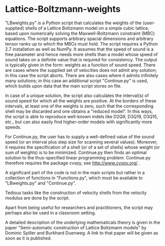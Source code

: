 # Lattice-Boltzmann-weights

"LBweights.py" is a Python script that calculates the weights of the (user-supplied) shells of a Lattice Boltzmann model on a simple cubic lattice, based upon numerically solving the Maxwell-Boltzmann constraint (MBC) equations. The script supports arbitrary spacial dimensions and arbitrary tensor ranks up to which the MBCs must hold. The script requires a Python 2.7 installation as well as NumPy. It assumes that the speed of sound is a free parameter and hence needs more shells than a model whose speed of sound takes on a definite value that is required for consistency. The output is typically given in the form: weights as a function of sound speed. There are cases where the supplied set of velocities does not admit any solution; in this case the script aborts. There are also cases where it admits infinitely many solutions; in this case an additional script "Continue.py" is used, which builds upon data that the main script stores on file.

In case of a unique solution, the script also calculates the interval(s) of sound speed for which all the weights are positive. At the borders of these intervals, at least one of the weights is zero, such that the corresponding shell may be discarded and one obtains a "reduced model". In this ways, the script is able to reproduce well-known mdels like D2Q9, D3Q19, D3Q15, etc., but can also easily find higher-order models with significantly more speeds.

For Continue.py, the user has to supply a well-defined value of the sound speed (or an interval plus step size for scanning several values). Moreover, it requires the specification of a shell (or of a set of shells) whose weight (or sum of weights) is to be minimized. Continue.py then finds an optimal solution to the thus-specified linear programming problem. Continue.py therefore requires the package cvxpy, see http://www.cvxpy.org/ .

A significant part of the code is not in the main scripts but rather in a collection of functions in "Functions.py", which must be available to "LBweights.py" and "Continue.py".

Tedious tasks like the construction of velocity shells from the velocity modulus are done by the script.

Apart from being useful for researchers and practitioners, the script may perhaps also be used in a classroom setting.

A detailed description of the underlying mathematicals theory is given in the paper "Semi-automatic construction of Lattice Boltzmann models" by Dominic Spiller and Burkhard Duenweg. A link to that paper will be given as soon as it is published.
